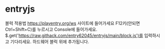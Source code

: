 # entryjs

블럭 적용법
https://playentry.org/ws 사이트에 들어가세요
F12키(안되면 Ctrl+Shift+C)를 누르시고 Console에 들어가세요.
$.get('https://raw.githack.com/entry62045/entryjs/main/block.js')를 입력하시고 기다리세요.
하드웨어 블럭 위에 추가됩니다.
